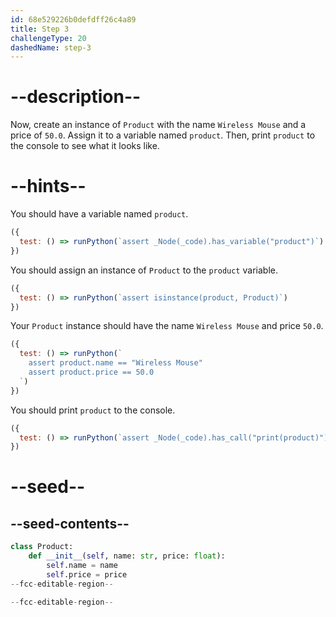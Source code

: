 ```yaml
---
id: 68e529226b0defdff26c4a89
title: Step 3
challengeType: 20
dashedName: step-3
---
```


# --description--

Now, create an instance of `Product` with the name `Wireless Mouse` and a price of `50.0`. Assign it to a variable named `product`. Then, print `product` to the console to see what it looks like.

# --hints--

You should have a variable named `product`.

```js
({
  test: () => runPython(`assert _Node(_code).has_variable("product")`)
})
```

You should assign an instance of `Product` to the `product` variable.

```js
({
  test: () => runPython(`assert isinstance(product, Product)`)
})
```

Your `Product` instance should have the name `Wireless Mouse` and price `50.0`.

```js
({
  test: () => runPython(`
    assert product.name == "Wireless Mouse"
    assert product.price == 50.0
  `)
})
```

You should print `product` to the console.

```js
({
  test: () => runPython(`assert _Node(_code).has_call("print(product)")`)
})
```

# --seed--

## --seed-contents--

```py
class Product:
    def __init__(self, name: str, price: float):
        self.name = name
        self.price = price
--fcc-editable-region--

--fcc-editable-region--
```
